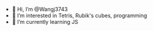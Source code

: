 - 👋 Hi, I’m @Wangj3743
- 👀 I’m interested in Tetris, Rubik's cubes, programming
- 🌱 I’m currently learning JS 

<!---
Wangj3743/Wangj3743 is a ✨ special ✨ repository because its `README.md` (this file) appears on your GitHub profile.
You can click the Preview link to take a look at your changes.
--->
